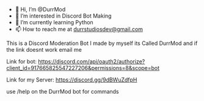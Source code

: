 - 👋 Hi, I’m @DurrMod
- 👀 I’m interested in Discord Bot Making
- 🌱 I’m currently learning Python
- 📫 How to reach me at durrstudiosdev@gmail.com

This is a Discord Moderation Bot I made by myself its Called DurrMod and if the link doesnt work email me



Link for bot: https://discord.com/api/oauth2/authorize?client_id=917665825547227206&permissions=8&scope=bot


Link for my Server: https://discord.gg/9dBWuZdfpH


use /help on the DurrMod bot for commands

